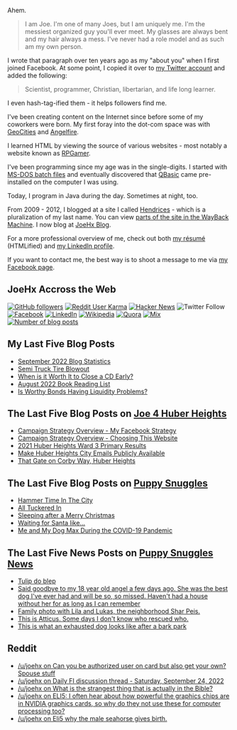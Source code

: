 Ahem.

> I am Joe. I'm one of many Joes, but I am uniquely me. I'm the messiest organized guy you'll ever meet. My glasses are always bent and my hair always a mess. I've never had a role model and as such am my own person.

I wrote that paragraph over ten years ago as my "about you" when I first joined Facebook. At some point, I copied it over to [my Twitter account](https://twitter.com/JoeHxBlog) and added the following:

> Scientist, programmer, Christian, libertarian, and life long learner.

I even hash-tag-ified them - it helps followers find me.

I've been creating content on the Internet since before some of my coworkers were born. My first foray into the dot-com space was with [GeoCities](https://en.wikipedia.org/wiki/Yahoo!_GeoCities) and [Angelfire](https://en.wikipedia.org/wiki/Angelfire).

I learned HTML by viewing the source of various websites - most notably a website known as [RPGamer](https://rpgamer.com/).

I've been programming since my age was in the single-digits. I started with [MS-DOS batch files](https://en.wikipedia.org/wiki/Batch_file) and eventually discovered that [QBasic](https://en.wikipedia.org/wiki/QBasic) came pre-installed on the computer I was using.

Today, I program in Java during the day. Sometimes at night, too.

From 2009 - 2012, I blogged at a site I called [Hendrices](https://www.facebook.com/Hendricescom/) - which is a pluralization of my last name. You can view [parts of the site in the WayBack Machine](https://web.archive.org/web/20090731115109/http://www.hendrices.com/). I now blog at [JoeHx Blog](https://www.joehxblog.com/).

For a more professional overview of me, check out both [my r&eacute;sum&eacute;](https://www.joehxblog.com/resume/) (HTMLified) and [my LinkedIn profile](https://www.linkedin.com/in/joehx/).

If you want to contact me, the best way is to shoot a message to me via [my Facebook page](https://www.facebook.com/JoeHxBlog/).

## JoeHx Accross the Web

[![GitHub followers](https://img.shields.io/github/followers/hendrixjoseph?label=GitHub&style=for-the-badge&logo=github)](https://github.com/hendrixjoseph)
[![Reddit User Karma](https://img.shields.io/reddit/user-karma/combined/joehx?label=Reddit&style=for-the-badge&logo=reddit)](https://www.reddit.com/user/joehx/)
[![Hacker News](https://img.shields.io/badge/dynamic/json?label=hacker+news&query=%24.karma&url=https%3A%2F%2Fhacker-news.firebaseio.com%2Fv0%2Fuser%2Fjoehx2.json&color=ff6600&style=for-the-badge&logo=y-combinator)](https://news.ycombinator.com/user?id=joehx2)
![Twitter Follow](https://img.shields.io/twitter/follow/JoeHxBlog?label=Twitter&style=for-the-badge&logo=twitter&color=1da1f2)
[![Facebook](https://img.shields.io/static/v1?label=FACEBOOK&message=137%20LIKES&color=3b5998&style=for-the-badge&logo=facebook)](https://www.facebook.com/JoeHxBlog)
[![LinkedIn](https://img.shields.io/static/v1?label=linkedin&message=193%20connections&color=2867b2&style=for-the-badge&logo=linkedin)](https://www.linkedin.com/in/joehx)
[![Wikipedia](https://img.shields.io/badge/dynamic/xml?label=wikipedia&query=%2F%2F%2A%5B%40id%3D%22general-stats%22%5D%2Fdiv%2Fdiv%2Fdiv%5B1%5D%2Ftable%2Ftbody%2Ftr%5B11%5D%2Ftd%5B2%5D%2Fstrong&suffix=%20edits&url=https%3A%2F%2Fxtools.wmflabs.org%2Fec%2Fen.wikipedia.org%2FHendrixjoseph&style=for-the-badge&logo=wikipedia&color=9f9f9f)](https://en.wikipedia.org/wiki/User:Hendrixjoseph)
[![Quora](https://img.shields.io/static/v1?label=quora&message=110%20followers&color=b92b27&style=for-the-badge&logo=quora&logoColor=b92b27)](https://www.quora.com/profile/Joseph-Hendrix)
[![Mix](https://img.shields.io/static/v1?label=mix&message=14k%20followers&color=ff8126&style=for-the-badge&logo=mix&logoColor=ff8126)](https://mix.com/joehx)
[![Number of blog posts](https://img.shields.io/endpoint?style=for-the-badge&url=https%3A%2F%2Fwww.joehxblog.com%2Fdata%2Fnumposts.json)](https://www.joehxblog.com/)

## My Last Five Blog Posts

<!-- JOEHXBLOG:START -->
- [September 2022 Blog Statistics](https://www.joehxblog.com/september-2022-blog-statistics/)
- [Semi Truck Tire Blowout](https://www.joehxblog.com/semi-truck-tire-blowout/)
- [When is it Worth It to Close a CD Early?](https://www.joehxblog.com/when-is-it-worth-it-to-close-a-cd-early/)
- [August 2022 Book Reading List](https://www.joehxblog.com/august-2022-book-reading-list/)
- [Is Worthy Bonds Having Liquidity Problems?](https://www.joehxblog.com/is-worthy-bonds-having-liquidity-problems/)
<!-- JOEHXBLOG:END -->

## The Last Five Blog Posts on [Joe 4 Huber Heights](https://www.joe4huberheights.com/)

<!-- JOE4HUBERHEIGHTS:START -->
- [Campaign Strategy Overview - My Facebook Strategy](https://www.joe4huberheights.com/my-facebook-strategy/)
- [Campaign Strategy Overview - Choosing This Website](https://www.joe4huberheights.com/choosing-this-website/)
- [2021 Huber Heights Ward 3 Primary Results](https://www.joe4huberheights.com/2021-huber-heights-primary-results/)
- [Make Huber Heights City Emails Publicly Available](https://www.joe4huberheights.com/make-huber-heights-city-emails-publicly-available/)
- [That Gate on Corby Way, Huber Heights](https://www.joe4huberheights.com/that-gate-on-corby-way/)
<!-- JOE4HUBERHEIGHTS:END -->

## The Last Five Blog Posts on [Puppy Snuggles](https://www.puppy-snuggles.com/)

<!-- PUPPY-SNUGGLES:START -->
- [Hammer Time In The City](https://www.puppy-snuggles.com/blog/hammer-time-in-the-city/)
- [All Tuckered In](https://www.puppy-snuggles.com/blog/all-tuckered-in/)
- [Sleeping after a Merry Christmas](https://www.puppy-snuggles.com/blog/sleeping-after-a-merry-christmas/)
- [Waiting for Santa like...](https://www.puppy-snuggles.com/blog/waiting-for-santa-like/)
- [Me and My Dog Max During the COVID-19 Pandemic](https://www.puppy-snuggles.com/blog/me-and-my-dog-max-during-the-covid-19-pandemic/)
<!-- PUPPY-SNUGGLES:END -->

## The Last Five News Posts on [Puppy Snuggles News](https://news.puppy-snuggles.com/)

<!-- PUPPY-SNUGGLES-NEWS:START -->
- [Tulip do blep](https://news.puppy-snuggles.com/10141667/tulip-do-blep)
- [Said goodbye to my 18 year old angel a few days ago. She was the best dog I&#39;ve ever had and will be so, so missed. Haven&#39;t had a house without her for as long as I can remember](https://news.puppy-snuggles.com/13726646/said-goodbye-to-my-18-year-old-angel-a-few-days-ago-she-was-the-best-dog-ive-ever-had-and-will-be-so-so-missed-havent-had-a-house-without-her-for-as-long-as-i-can-remember)
- [Family photo with Lila and Lukas, the neighborhood Shar Peis.](https://news.puppy-snuggles.com/8483305/family-photo-with-lila-and-lukas-the-neighborhood-shar-peis)
- [This is Atticus. Some days I don&#39;t know who rescued who.](https://news.puppy-snuggles.com/9919411/this-is-atticus-some-days-i-dont-know-who-rescued-who)
- [This is what an exhausted dog looks like after a bark park](https://news.puppy-snuggles.com/11488161/this-is-what-an-exhausted-dog-looks-like-after-a-bark-park)
<!-- PUPPY-SNUGGLES-NEWS:END -->

## Reddit

<!-- REDDIT:START -->
- [/u/joehx on Can you be authorized user on card but also get your own? Spouse stuff](https://www.reddit.com/r/CreditCards/comments/xovft4/can_you_be_authorized_user_on_card_but_also_get/iq1axyo/)
- [/u/joehx on Daily FI discussion thread - Saturday, September 24, 2022](https://www.reddit.com/r/financialindependence/comments/xmnrcg/daily_fi_discussion_thread_saturday_september_24/ipqb63l/)
- [/u/joehx on What is the strangest thing that is actually in the Bible?](https://www.reddit.com/r/AskReddit/comments/xl9nj6/what_is_the_strangest_thing_that_is_actually_in/ipi7jc1/)
- [/u/joehx on ELI5: I often hear about how powerful the graphics chips are in NVIDIA graphics cards, so why do they not use these for computer processing too?](https://www.reddit.com/r/explainlikeimfive/comments/xl9r0n/eli5_i_often_hear_about_how_powerful_the_graphics/ipi6gca/)
- [/u/joehx on Eli5 why the male seahorse gives birth.](https://www.reddit.com/r/explainlikeimfive/comments/xkdznv/eli5_why_the_male_seahorse_gives_birth/ipdflwu/)
<!-- REDDIT:END -->
